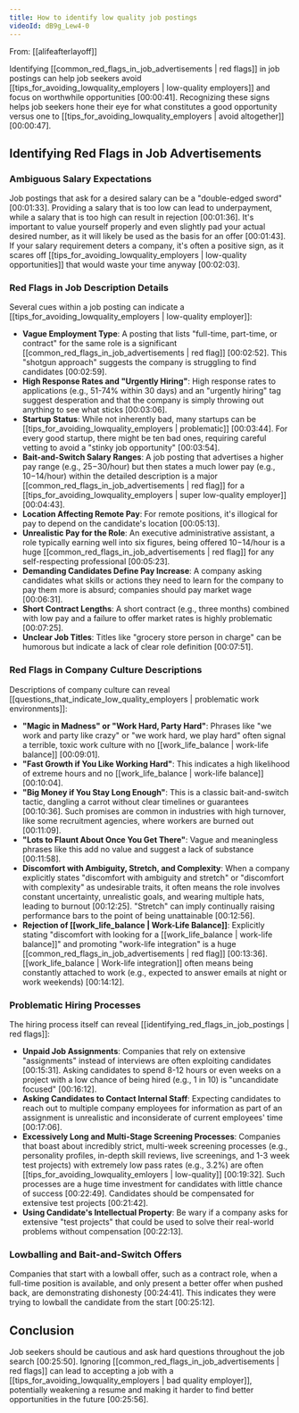 ```yaml
---
title: How to identify low quality job postings
videoId: dB9g_Lew4-0
---
```


From: [[alifeafterlayoff]] <br/> 

Identifying [[common_red_flags_in_job_advertisements | red flags]] in job postings can help job seekers avoid [[tips_for_avoiding_lowquality_employers | low-quality employers]] and focus on worthwhile opportunities <a class="yt-timestamp" data-t="00:00:41">[00:00:41]</a>. Recognizing these signs helps job seekers hone their eye for what constitutes a good opportunity versus one to [[tips_for_avoiding_lowquality_employers | avoid altogether]] <a class="yt-timestamp" data-t="00:00:47">[00:00:47]</a>.

## Identifying Red Flags in Job Advertisements

### Ambiguous Salary Expectations
Job postings that ask for a desired salary can be a "double-edged sword" <a class="yt-timestamp" data-t="00:01:33">[00:01:33]</a>. Providing a salary that is too low can lead to underpayment, while a salary that is too high can result in rejection <a class="yt-timestamp" data-t="00:01:36">[00:01:36]</a>. It's important to value yourself properly and even slightly pad your actual desired number, as it will likely be used as the basis for an offer <a class="yt-timestamp" data-t="00:01:43">[00:01:43]</a>. If your salary requirement deters a company, it's often a positive sign, as it scares off [[tips_for_avoiding_lowquality_employers | low-quality opportunities]] that would waste your time anyway <a class="yt-timestamp" data-t="00:02:03">[00:02:03]</a>.

### Red Flags in Job Description Details
Several cues within a job posting can indicate a [[tips_for_avoiding_lowquality_employers | low-quality employer]]:

*   **Vague Employment Type**: A posting that lists "full-time, part-time, or contract" for the same role is a significant [[common_red_flags_in_job_advertisements | red flag]] <a class="yt-timestamp" data-t="00:02:52">[00:02:52]</a>. This "shotgun approach" suggests the company is struggling to find candidates <a class="yt-timestamp" data-t="00:02:59">[00:02:59]</a>.
*   **High Response Rates and "Urgently Hiring"**: High response rates to applications (e.g., 51-74% within 30 days) and an "urgently hiring" tag suggest desperation and that the company is simply throwing out anything to see what sticks <a class="yt-timestamp" data-t="00:03:06">[00:03:06]</a>.
*   **Startup Status**: While not inherently bad, many startups can be [[tips_for_avoiding_lowquality_employers | problematic]] <a class="yt-timestamp" data-t="00:03:44">[00:03:44]</a>. For every good startup, there might be ten bad ones, requiring careful vetting to avoid a "stinky job opportunity" <a class="yt-timestamp" data-t="00:03:54">[00:03:54]</a>.
*   **Bait-and-Switch Salary Ranges**: A job posting that advertises a higher pay range (e.g., $25-$30/hour) but then states a much lower pay (e.g., $10-$14/hour) within the detailed description is a major [[common_red_flags_in_job_advertisements | red flag]] for a [[tips_for_avoiding_lowquality_employers | super low-quality employer]] <a class="yt-timestamp" data-t="00:04:43">[00:04:43]</a>.
*   **Location Affecting Remote Pay**: For remote positions, it's illogical for pay to depend on the candidate's location <a class="yt-timestamp" data-t="00:05:13">[00:05:13]</a>.
*   **Unrealistic Pay for the Role**: An executive administrative assistant, a role typically earning well into six figures, being offered $10-$14/hour is a huge [[common_red_flags_in_job_advertisements | red flag]] for any self-respecting professional <a class="yt-timestamp" data-t="00:05:23">[00:05:23]</a>.
*   **Demanding Candidates Define Pay Increase**: A company asking candidates what skills or actions they need to learn for the company to pay them more is absurd; companies should pay market wage <a class="yt-timestamp" data-t="00:06:31">[00:06:31]</a>.
*   **Short Contract Lengths**: A short contract (e.g., three months) combined with low pay and a failure to offer market rates is highly problematic <a class="yt-timestamp" data-t="00:07:25">[00:07:25]</a>.
*   **Unclear Job Titles**: Titles like "grocery store person in charge" can be humorous but indicate a lack of clear role definition <a class="yt-timestamp" data-t="00:07:51">[00:07:51]</a>.

### Red Flags in Company Culture Descriptions
Descriptions of company culture can reveal [[questions_that_indicate_low_quality_employers | problematic work environments]]:

*   **"Magic in Madness" or "Work Hard, Party Hard"**: Phrases like "we work and party like crazy" or "we work hard, we play hard" often signal a terrible, toxic work culture with no [[work_life_balance | work-life balance]] <a class="yt-timestamp" data-t="00:09:01">[00:09:01]</a>.
*   **"Fast Growth if You Like Working Hard"**: This indicates a high likelihood of extreme hours and no [[work_life_balance | work-life balance]] <a class="yt-timestamp" data-t="00:10:04">[00:10:04]</a>.
*   **"Big Money if You Stay Long Enough"**: This is a classic bait-and-switch tactic, dangling a carrot without clear timelines or guarantees <a class="yt-timestamp" data-t="00:10:36">[00:10:36]</a>. Such promises are common in industries with high turnover, like some recruitment agencies, where workers are burned out <a class="yt-timestamp" data-t="00:11:09">[00:11:09]</a>.
*   **"Lots to Flaunt About Once You Get There"**: Vague and meaningless phrases like this add no value and suggest a lack of substance <a class="yt-timestamp" data-t="00:11:58">[00:11:58]</a>.
*   **Discomfort with Ambiguity, Stretch, and Complexity**: When a company explicitly states "discomfort with ambiguity and stretch" or "discomfort with complexity" as undesirable traits, it often means the role involves constant uncertainty, unrealistic goals, and wearing multiple hats, leading to burnout <a class="yt-timestamp" data-t="00:12:25">[00:12:25]</a>. "Stretch" can imply continually raising performance bars to the point of being unattainable <a class="yt-timestamp" data-t="00:12:56">[00:12:56]</a>.
*   **Rejection of [[work_life_balance | Work-Life Balance]]**: Explicitly stating "discomfort with looking for a [[work_life_balance | work-life balance]]" and promoting "work-life integration" is a huge [[common_red_flags_in_job_advertisements | red flag]] <a class="yt-timestamp" data-t="00:13:36">[00:13:36]</a>. [[work_life_balance | Work-life integration]] often means being constantly attached to work (e.g., expected to answer emails at night or work weekends) <a class="yt-timestamp" data-t="00:14:12">[00:14:12]</a>.

### Problematic Hiring Processes
The hiring process itself can reveal [[identifying_red_flags_in_job_postings | red flags]]:

*   **Unpaid Job Assignments**: Companies that rely on extensive "assignments" instead of interviews are often exploiting candidates <a class="yt-timestamp" data-t="00:15:31">[00:15:31]</a>. Asking candidates to spend 8-12 hours or even weeks on a project with a low chance of being hired (e.g., 1 in 10) is "uncandidate focused" <a class="yt-timestamp" data-t="00:16:12">[00:16:12]</a>.
*   **Asking Candidates to Contact Internal Staff**: Expecting candidates to reach out to multiple company employees for information as part of an assignment is unrealistic and inconsiderate of current employees' time <a class="yt-timestamp" data-t="00:17:06">[00:17:06]</a>.
*   **Excessively Long and Multi-Stage Screening Processes**: Companies that boast about incredibly strict, multi-week screening processes (e.g., personality profiles, in-depth skill reviews, live screenings, and 1-3 week test projects) with extremely low pass rates (e.g., 3.2%) are often [[tips_for_avoiding_lowquality_emloyers | low-quality]] <a class="yt-timestamp" data-t="00:19:32">[00:19:32]</a>. Such processes are a huge time investment for candidates with little chance of success <a class="yt-timestamp" data-t="00:22:49">[00:22:49]</a>. Candidates should be compensated for extensive test projects <a class="yt-timestamp" data-t="00:21:42">[00:21:42]</a>.
*   **Using Candidate's Intellectual Property**: Be wary if a company asks for extensive "test projects" that could be used to solve their real-world problems without compensation <a class="yt-timestamp" data-t="00:22:13">[00:22:13]</a>.

### Lowballing and Bait-and-Switch Offers
Companies that start with a lowball offer, such as a contract role, when a full-time position is available, and only present a better offer when pushed back, are demonstrating dishonesty <a class="yt-timestamp" data-t="00:24:41">[00:24:41]</a>. This indicates they were trying to lowball the candidate from the start <a class="yt-timestamp" data-t="00:25:12">[00:25:12]</a>.

## Conclusion
Job seekers should be cautious and ask hard questions throughout the job search <a class="yt-timestamp" data-t="00:25:50">[00:25:50]</a>. Ignoring [[common_red_flags_in_job_advertisements | red flags]] can lead to accepting a job with a [[tips_for_avoiding_lowquality_employers | bad quality employer]], potentially weakening a resume and making it harder to find better opportunities in the future <a class="yt-timestamp" data-t="00:25:56">[00:25:56]</a>.